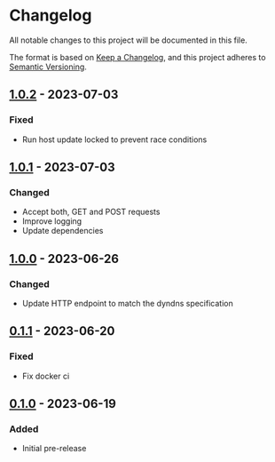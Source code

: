 # Changelog
All notable changes to this project will be documented in this file.

The format is based on [Keep a Changelog](https://keepachangelog.com/en/1.0.0/),
and this project adheres to [Semantic Versioning](https://semver.org/spec/v2.0.0.html).

## [1.0.2] - 2023-07-03
### Fixed
- Run host update locked to prevent race conditions

## [1.0.1] - 2023-07-03
### Changed
- Accept both, GET and POST requests
- Improve logging
- Update dependencies

## [1.0.0] - 2023-06-26
### Changed
- Update HTTP endpoint to match the dyndns specification

## [0.1.1] - 2023-06-20
### Fixed
- Fix docker ci

## [0.1.0] - 2023-06-19
### Added
- Initial pre-release

[1.0.2]: https://github.com/Skycoder42/dynssh/compare/v1.0.1...v1.0.2
[1.0.1]: https://github.com/Skycoder42/dynssh/compare/v1.0.0...v1.0.1
[1.0.0]: https://github.com/Skycoder42/dynssh/compare/v0.1.1...v1.0.0
[0.1.1]: https://github.com/Skycoder42/dynssh/compare/v0.1.0...v0.1.1
[0.1.0]: https://github.com/Skycoder42/dynssh/releases/tag/v0.1.0
